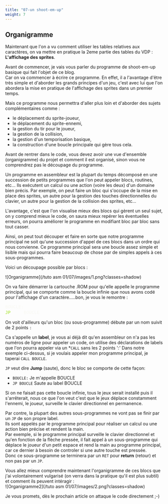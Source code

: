 ```yaml
---
title: "07-un shoot-em-up"
weight: 7
---
```


## Organigramme

Maintenant que l'on a vu comment utiliser les tables relatives aux caractères, on va mettre en pratique la 2eme partie des tables du VDP : **L'affichage des sprites**.

Avant de commencer, je vais vous parler du programme de shoot-em-up basique qui fait l'objet de ce blog.  
Car on va commencer à écrire ce programme. En effet, il a l'avantage d'être très simple et d'aborder les grands principes d'un jeu, c'est avec lui que l'on abordera la mise en pratique de l'affichage des sprites dans un premier temps.

Mais ce programme nous permettra d'aller plus loin et d'aborder des sujets complémentaires comme :  

- le déplacement du sprite-joueur,  
- le déplacement du sprite-ennemi,  
- la gestion du tir pour le joueur, 
- la gestion de la collision,  
- la gestion d'un temporisation basique,  
- la construction d'une boucle principale qui gère tous cela.

Avant de rentrer dans le code, vous devez avoir une vue d'ensemble (organigramme) du projet et comment il est organisé, sinon vous ne comprendrez pas le découpage du programme.

Un programme en assembleur est la plupart du temps décomposé en une succession de petits programmes que l'on peut appeler blocs, routines, etc...
Ils exécutent un calcul ou une action (voire les deux) d'un domaine bien précis.
Par exemple, on peut faire un bloc qui s'occupe de la mise en place des sprites, un autre pour la gestion des touches directionnelles du clavier, un autre pour la gestion de la collision des sprites, etc...

L'avantage, c'est que l'on visualise mieux des blocs qui gèrent un seul sujet, on y comprend mieux le code, on saura mieux repérer les éventuelles erreurs, on pourra améliorer le programme en modifiant bloc par bloc sans tout casser.  

Ainsi, on peut tout découper et faire en sorte que notre programme principal ne soit qu'une succession d'appel de ces blocs dans un ordre qui nous convienne.
Ce programme principal sera une boucle assez simple et lisible mais qui pourra faire beaucoup de chose par de simples appels à ces sous-programmes.

Voici un découpage possible par blocs :

![Organigramme](/tuto asm 01/07/images/1.png?classes=shadow)

On va faire démarrer la cartouche .ROM pour qu'elle appelle le programme principal, qui se comporte comme la boucle infinie que nous avons codé pour l'affichage d'un caractère.....bon, je vous le remontre :  
<pre style="line-height:125%;margin:0"><span style="color:#f8f8f2">BOUCLE:</span>
<span style="color:#a6e22e">JP</span>     <span style="color:#f8f8f2">BOUCLE</span>
</pre>

On voit d'ailleurs qu'un bloc (ou sous-programme) débute par un nom suivit de 2 points `:`

Ca s'appelle un **label**, je vous ai déjà dit qu'en assembleur on n'a pas les numéros de ligne pour appeler un code, on utilise des déclarations de labels que l'on pourra appeler via un *`CALL` sans les 2 points ':'
Dans notre exemple ci-dessus, si je voulais appeler mon programme principal, je taperai `CALL BOUCLE`.

`JP` veut dire **Jump** (saute), donc le bloc se comporte de cette façon:

- `BOUCLE:`     Je m'appelle BOUCLE  
- `JP BOUCLE`  Saute au label BOUCLE

Si on ne faisait pas cette boucle infinie, tous le jeux serait installé puis il s'arrêterait, nous ce que l'on veut c'est que le jeux déplace constamment l'ennemi, le joueur, surveille le clavier directionnel en permanence.

Par contre, la plupart des autres sous-programmes ne vont pas se finir par un `JP` de son propre label.  
Ils sont appelés par le programme principal pour réaliser un calcul ou une action  bien précise et rendent la main.  
Par exemple, si le programme principal surveille le clavier directionnel et qu'en fonction de la flèche pressée, il fait appel à un sous-programme qui déplace le joueur d'un petit espace et rend la main au programme principal, car ce dernier à besoin de controler si une autre touche est pressée.  
Donc ce sous-programme se terminera par un `RET` pour **return** (retour) et non pas par un `JP`.

Vous allez mieux comprendre maintenant l'organigramme de ces blocs que j'ai volontairement vulgarisé (on verra dans la pratique qu'il est plus subtil) et comment ils peuvent intéragir :  
![Organigramme2](/tuto asm 01/07/images/2.png?classes=shadow)

Je vous promets, dès le prochain article on attaque le code directement ;-)

